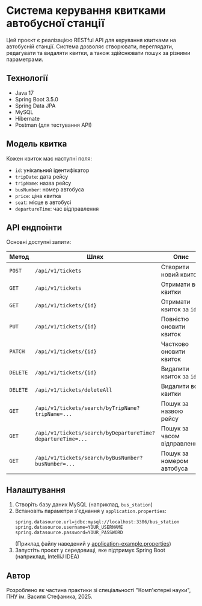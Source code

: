 # Система керування квитками автобусної станції

Цей проєкт є реалізацією RESTful API для керування квитками на автобусній станції. Система дозволяє створювати, переглядати, редагувати та видаляти квитки, а також здійснювати пошук за різними параметрами.

## Технології
- Java 17
- Spring Boot 3.5.0
- Spring Data JPA
- MySQL
- Hibernate
- Postman (для тестування API)

## Модель квитка

Кожен квиток має наступні поля:
- `id`: унікальний ідентифікатор
- `tripDate`: дата рейсу
- `tripName`: назва рейсу
- `busNumber`: номер автобуса
- `price`: ціна квитка
- `seat`: місце в автобусі
- `departureTime`: час відправлення

## API ендпоінти

Основні доступні запити:

| Метод | Шлях | Опис |
|-------|------|------|
| `POST` | `/api/v1/tickets` | Створити новий квиток |
| `GET` | `/api/v1/tickets` | Отримати всі квитки |
| `GET` | `/api/v1/tickets/{id}` | Отримати квиток за `id` |
| `PUT` | `/api/v1/tickets/{id}` | Повністю оновити квиток |
| `PATCH` | `/api/v1/tickets/{id}` | Частково оновити квиток |
| `DELETE` | `/api/v1/tickets/{id}` | Видалити квиток за `id` |
| `DELETE` | `/api/v1/tickets/deleteAll` | Видалити всі квитки |
| `GET` | `/api/v1/tickets/search/byTripName?tripName=...` | Пошук за назвою рейсу |
| `GET` | `/api/v1/tickets/search/byDepartureTime?departureTime=...` | Пошук за часом відправлення |
| `GET` | `/api/v1/tickets/search/byBusNumber?busNumber=...` | Пошук за номером автобуса |

## Налаштування

1. Створіть базу даних MySQL (наприклад, `bus_station`)
2. Встановіть параметри з'єднання у `application.properties`:
   ```properties
   spring.datasource.url=jdbc:mysql://localhost:3306/bus_station
   spring.datasource.username=YOUR_USERNAME
   spring.datasource.password=YOUR_PASSWORD
   ```
   (Приклад файлу наведений у [application-example.properties](src/main/resources/application-example.properties))
3. Запустіть проєкт у середовищі, яке підтримує Spring Boot (наприклад, IntelliJ IDEA)

## Автор

Розроблено як частина практики зі спеціальності "Комп'ютерні науки", ПНУ ім. Василя Стефаника, 2025.